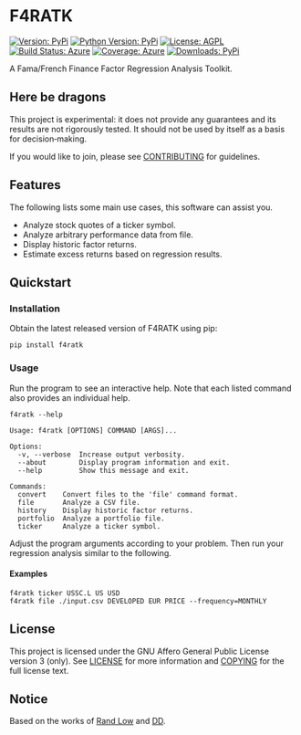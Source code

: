 # F4RATK

[![Version: PyPi](https://img.shields.io/pypi/v/F4RATK?cacheSeconds=2592000)](https://pypi.org/project/F4RATK/)
[![Python Version: PyPi](https://img.shields.io/pypi/pyversions/F4RATK?cacheSeconds=2592000)](https://pypi.org/project/F4RATK/)
[![License: AGPL](https://img.shields.io/badge/license-AGPL--3.0--only-informational.svg?cacheSeconds=31536000)](https://spdx.org/licenses/AGPL-3.0-only.html)
[![Build Status: Azure](https://img.shields.io/azure-devops/build/toroettg/F4RATK/1?cacheSeconds=86400)](https://dev.azure.com/toroettg/F4RATK/_build/latest?definitionId=1&branchName=main)
[![Coverage: Azure](https://img.shields.io/azure-devops/coverage/toroettg/F4RATK/1?cacheSeconds=86400)](https://dev.azure.com/toroettg/F4RATK/_build/latest?definitionId=1&branchName=main)
[![Downloads: PyPi](https://img.shields.io/pypi/dm/F4RATK?cacheSeconds=86400)](https://pypistats.org/packages/f4ratk)

A Fama/French Finance Factor Regression Analysis Toolkit.

## Here be dragons

This project is experimental: it does not provide any guarantees and its
results are not rigorously tested. It should not be used by itself as a
basis for decision‐making.

If you would like to join, please see [CONTRIBUTING] for guidelines.

## Features

The following lists some main use cases, this software can assist you.

- Analyze stock quotes of a ticker symbol.
- Analyze arbitrary performance data from file.
- Display historic factor returns.
- Estimate excess returns based on regression results.

## Quickstart

### Installation

Obtain the latest released version of F4RATK using pip:

`pip install f4ratk`

### Usage

Run the program to see an interactive help. Note that each listed
command also provides an individual help.

`f4ratk --help`

```lang-none
Usage: f4ratk [OPTIONS] COMMAND [ARGS]...

Options:
  -v, --verbose  Increase output verbosity.
  --about        Display program information and exit.
  --help         Show this message and exit.

Commands:
  convert    Convert files to the 'file' command format.
  file       Analyze a CSV file.
  history    Display historic factor returns.
  portfolio  Analyze a portfolio file.
  ticker     Analyze a ticker symbol.

```

Adjust the program arguments according to your problem.
Then run your regression analysis similar to the following.

#### Examples

```lang-sh
f4ratk ticker USSC.L US USD
f4ratk file ./input.csv DEVELOPED EUR PRICE --frequency=MONTHLY

```

## License

This project is licensed under the GNU Affero General Public License
version 3 (only). See [LICENSE] for more information and [COPYING]
for the full license text.

## Notice

Based on the works of [Rand Low] and [DD].

[CONTRIBUTING]: https://codeberg.org/toroettg/F4RATK/src/branch/main/CONTRIBUTING.md
[LICENSE]: https://codeberg.org/toroettg/F4RATK/src/branch/main/LICENSE
[COPYING]: https://codeberg.org/toroettg/F4RATK/src/branch/main/COPYING

[Rand Low]: https://randlow.github.io/posts/finance-economics/asset-pricing-regression
[DD]: https://www.codingfinance.com/post/2019-07-01-analyze-ff-factor-python
